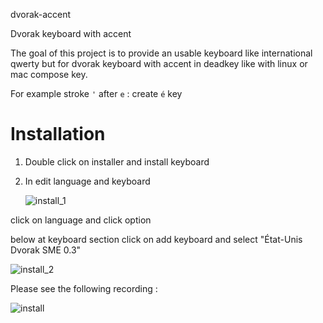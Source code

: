 dvorak-accent

Dvorak keyboard with accent

The goal of this project is to provide an usable keyboard like international qwerty but for dvorak keyboard with accent in deadkey like with linux or mac compose key.

For example stroke `'` after `e` : create `é` key 

# Installation

1. Double click on installer and install keyboard

2. In edit language and keyboard

   

   ![install_1](C:\Users\samue\Documents\dvorak-accent\_images\install_1.png)

click on language and click option

below at keyboard section click on add keyboard and select "État-Unis Dvorak SME 0.3"

![install_2](C:\Users\samue\Documents\dvorak-accent\_images\install_2.png)



Please see the following recording :

![install](C:\Users\samue\Documents\dvorak-accent\_images\install.gif)

